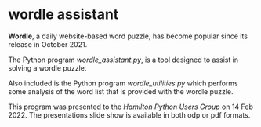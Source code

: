 # wordle assistant

**Wordle**, a daily website-based word puzzle, has become popular since its release in October 2021.

The Python program *wordle_assistant.py*, is a tool designed to assist in solving a wordle puzzle.

Also included is the Python program *wordle_utilities.py* which performs some analysis of the word list that is provided with the wordle puzzle.

This program was presented to the *Hamilton Python Users Group* on 14 Feb 2022. The presentations slide show is available in both odp or pdf formats.
